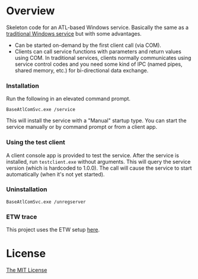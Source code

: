 # Overview

Skeleton code for an ATL-based Windows service. Basically the same as a [traditional Windows service](https://github.com/flowerinthenight/win32-base-service) but with some advantages.

* Can be started on-demand by the first client call (via COM).
* Clients can call service functions with parameters and return values using COM. In traditional services, clients normally communicates using service control codes and you need some kind of IPC (named pipes, shared memory, etc.) for bi-directional data exchange.

### Installation

Run the following in an elevated command prompt.

```
BaseAtlComSvc.exe /service
```

This will install the service with a "Manual" startup type. You can start the service manually or by command prompt or from a client app.

### Using the test client

A client console app is provided to test the service. After the service is installed, run `testclient.exe` without arguments. This will query the service version (which is hardcoded to 1.0.0). The call will cause the service to start automatically (when it's not yet started).

### Uninstallation

```
BaseAtlComSvc.exe /unregserver
```

### ETW trace

This project uses the ETW setup [here](https://github.com/flowerinthenight/win32-etw-manifest).

# License

[The MIT License](./LICENSE.md)
